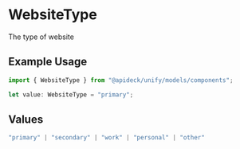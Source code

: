 # WebsiteType

The type of website

## Example Usage

```typescript
import { WebsiteType } from "@apideck/unify/models/components";

let value: WebsiteType = "primary";
```

## Values

```typescript
"primary" | "secondary" | "work" | "personal" | "other"
```